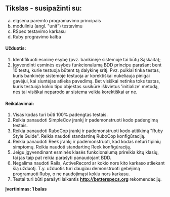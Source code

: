 ## **Tikslas - susipažinti su:** 

<ol type="a">
    <li>elgsena paremto programavimo principais</li>
    <li>moduliniu (angl. "unit") testavimu</li>
    <li>RSpec testavimo karkasu</li>
    <li>Ruby progravimo kalba</li>
</ol>

#### **Užduotis:**

1. Identifikuoti esminę esybę (pvz. bankinėje sistemoje tai būtų Sąskaita); 
2. Įgyvendinti esminės esybės funkcionalumą BDD principu parašant bent 10 testų, kurie testuoja būtent tą dalykinę sritį. Pvz. puikiai tinka testas, kuris bankinėje sistemoje testuoja ar korektiškai nukeliauja pinigai gavėjui, kai siuntėjas atlieka pavedimą. Bet visiškai netinka toks testas, kuris testuoja kokio tipo objektas susikūrė iškvietus 'initialize' metodą, nes tai visiškai neparodo ar sistema veikia korektiškai ar ne.

#### **Reikalavimai:**
1. Visas kodas turi būti 100% padengtas testais.
2. Reikia panaudoti SimpleCov įrankį ir pademonstruoti kodo padengimą testais.
3. Reikia panaudoti RuboCop įrankį ir pademonstruoti kodo atitikimą "Ruby Style Guide". Reikia naudoti standartinę RuboCop konfigūraciją.
4. Reikia panaudoti Reek įrankį ir pademonstruoti, kad kodas neturi tipinių simptomų. Reikia naudoti standartinę Reek konfigūraciją.
5. Jeigu įgyvendinant esminės klasės funkcionalumą prireikia kitų klasių, tai jas taip pat reikia parašyti panaudojant BDD.
6. Negalima naudoti Rails, ActiveRecord ar kokio nors kito karkaso atliekant šią užduotį. T.y. užduotis turi daugiau demonstruoti gebėjimą programuoti Ruby, o ne naudojimąsi kokiu nors karkasu.
7. Testai turi būti parašyti laikantis **http://betterspecs.org** rekomendacijų. 

**Įvertinimas: 1 balas**   